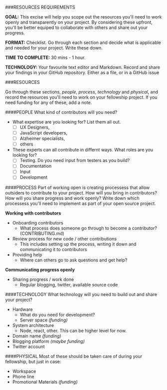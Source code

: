 ###RESOURCES REQUIREMENTS

**GOAL:** This excise will help you scope out the resources you'll need to work openly and transparently on your project. By considering these upfront, you'll be better equiped to collaborate with others and share out your progress.

**FORMAT:** Checklist. Go through each section and decide what is applicable and needed for your project. Write these down.

**TIME TO COMPLETE:** 30 mins - 1 hour.

**TECHNOLOGY:** Your favourite text editor and Markdown. Record and share your findings in your GitHub repository. Either as a file, or in a GitHub issue

###RESOURCES

Go through these sections, *people*, *process*, *technology* and *physical*, and record the resources you'll need to work on your fellowship project. If you need funding for any of these, add a note.

####PEOPLE
What kind of contributors will you need?
* What expertise are you looking for? List them all out. 
  - [ ] UX Designers, 
  - [ ] JavaScript developers, 
  - [ ] Alzheimer specialists, 
  - [ ] others
* These experts can all contribute in differnt ways. What roles are you looking for?
  - [ ] Testing. Do you need input from testers as you build?
  - [ ] Documentation
  - [ ] Input
  - [ ] Development

####PROCESS
Part of working open is creating processess that allow outsiders to contribute to your project. How will you bring in contributors? How will you share progress and work openly? Write down which processess you'll need to implement as part of your open source project.

**Working with contributors**
* Onboarding contributors
  * What process does someone go through to become a contributor? (CONTRIBUTING.md)
* Review process for new code / other contributions
  * This includes setting up the process, writing it down and communicating it to contributors
* Providing help
  * Where can others go to ask questions and get help?

**Communicating progress openly**
* Sharing progress / work done
  * Regular blogging, twitter, available source code
  
####TECHNOLOGY
What technology will you need to build out and share your project? 
* Hardware
  * What do you need for development?
  * Server space *(funding)*
* System architecture
  * Node, react, other. This can be higher level for now.
* Domain name *(funding)*
* Blogging platform *(maybe funding)*
* Twitter account

####PHYSICAL
Most of these should be taken care of during your fellowship, but just in case:
* Workspace
* Phone line
* Promotional Materials *(funding)*

